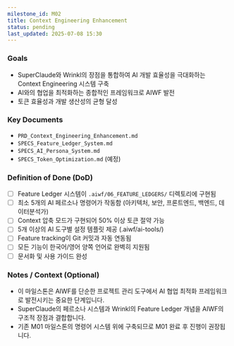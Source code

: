 ```yaml
---
milestone_id: M02
title: Context Engineering Enhancement
status: pending
last_updated: 2025-07-08 15:30
---
```


### Goals
- SuperClaude와 Wrinkl의 장점을 통합하여 AI 개발 효율성을 극대화하는 Context Engineering 시스템 구축
- AI와의 협업을 최적화하는 종합적인 프레임워크로 AIWF 발전
- 토큰 효율성과 개발 생산성의 균형 달성

### Key Documents
- `PRD_Context_Engineering_Enhancement.md`
- `SPECS_Feature_Ledger_System.md`
- `SPECS_AI_Persona_System.md`
- `SPECS_Token_Optimization.md` (예정)

### Definition of Done (DoD)
- [ ] Feature Ledger 시스템이 `.aiwf/06_FEATURE_LEDGERS/` 디렉토리에 구현됨
- [ ] 최소 5개의 AI 페르소나 명령어가 작동함 (아키텍처, 보안, 프론트엔드, 백엔드, 데이터분석가)
- [ ] Context 압축 모드가 구현되어 50% 이상 토큰 절약 가능
- [ ] 5개 이상의 AI 도구별 설정 템플릿 제공 (.aiwf/ai-tools/)
- [ ] Feature tracking이 Git 커밋과 자동 연동됨
- [ ] 모든 기능이 한국어/영어 양쪽 언어로 완벽히 지원됨
- [ ] 문서화 및 사용 가이드 완성

### Notes / Context (Optional)
- 이 마일스톤은 AIWF를 단순한 프로젝트 관리 도구에서 AI 협업 최적화 프레임워크로 발전시키는 중요한 단계입니다.
- SuperClaude의 페르소나 시스템과 Wrinkl의 Feature Ledger 개념을 AIWF의 구조적 장점과 결합합니다.
- 기존 M01 마일스톤의 명령어 시스템 위에 구축되므로 M01 완료 후 진행이 권장됩니다.